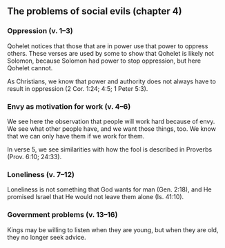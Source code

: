 ## The problems of social evils (chapter 4)

### Oppression (v. 1–3)

Qohelet notices that those that are in power use that power to oppress others. These verses are used by some to show that Qohelet is likely not Solomon, because Solomon had power to stop oppression, but here Qohelet cannot.

As Christians, we know that power and authority does not always have to result in oppression (2 Cor. 1:24; 4:5; 1 Peter 5:3).

### Envy as motivation for work (v. 4–6)

We see here the observation that people will work hard because of envy. We see what other people have, and we want those things, too. We know that we can only have them if we work for them. 

In verse 5, we see similarities with how the fool is described in Proverbs (Prov. 6:10; 24:33).

### Loneliness (v. 7–12)

Loneliness is not something that God wants for man (Gen. 2:18), and He promised Israel that He would not leave them alone (Is. 41:10).

### Government problems (v. 13–16)

Kings may be willing to listen when they are young, but when they are old, they no longer seek advice.

